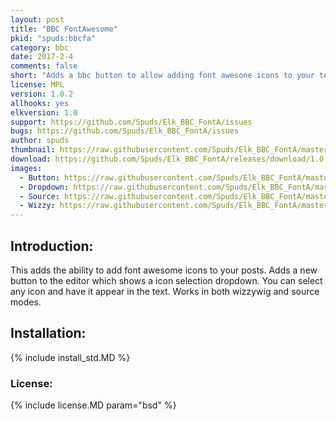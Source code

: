 ```yaml
---
layout: post
title: "BBC FontAwesome"
pkid: "spuds:bbcfa"
category: bbc
date: 2017-2-4
comments: false
short: "Adds a bbc button to allow adding font awesone icons to your text"
license: MPL
version: 1.0.2
allhooks: yes
elkversion: 1.0
support: https://github.com/Spuds/Elk_BBC_FontA/issues
bugs: https://github.com/Spuds/Elk_BBC_FontA/issues
author: spuds
thumbnail: https://raw.githubusercontent.com/Spuds/Elk_BBC_FontA/master/images/icon128-2x.png
download: https://github.com/Spuds/Elk_BBC_FontA/releases/download/1.0.2/elk_bbc_fa.zip
images:
  - Button: https://raw.githubusercontent.com/Spuds/Elk_BBC_FontA/master/images/fa-button.jpg
  - Dropdown: https://raw.githubusercontent.com/Spuds/Elk_BBC_FontA/master/images/fa-dropdown.jpg
  - Source: https://raw.githubusercontent.com/Spuds/Elk_BBC_FontA/master/images/fa-source.jpg
  - Wizzy: https://raw.githubusercontent.com/Spuds/Elk_BBC_FontA/master/images/fa-wizzy.jpg
---
```


## Introduction:
This adds the ability to add font awesome icons to your posts.  Adds a new button to the editor
which shows a icon selection dropdown.  You can select any icon and have it appear in the text.  Works
in both wizzywig and source modes.

## Installation:
{% include install_std.MD %}

### License:
{% include license.MD param="bsd" %}